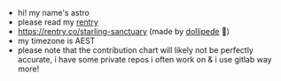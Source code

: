 - hi! my name's astro
- please read my [rentry](https://rentry.co/starling-sanctuary)
- https://rentry.co/starling-sanctuary (made by [dollipede](https://github.com/dollipede) 💜)
- my timezone is AEST
- please note that the contribution chart will likely not be perfectly accurate, i have some private repos i often work on & i use gitlab way more!
